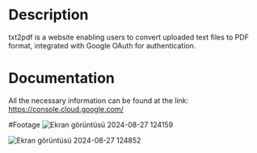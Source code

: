 # Description
txt2pdf is a website enabling users to convert uploaded text files to PDF format, integrated with Google OAuth for authentication.

# Documentation 
All the necessary information can be found at the link: https://console.cloud.google.com/

#Footage
![Ekran görüntüsü 2024-08-27 124159](https://github.com/user-attachments/assets/ff9d4aeb-309a-4f41-93b6-7fb16e0bb2bc)

![Ekran görüntüsü 2024-08-27 124852](https://github.com/user-attachments/assets/00293d6e-e7d1-4872-888d-51513c31d717)

